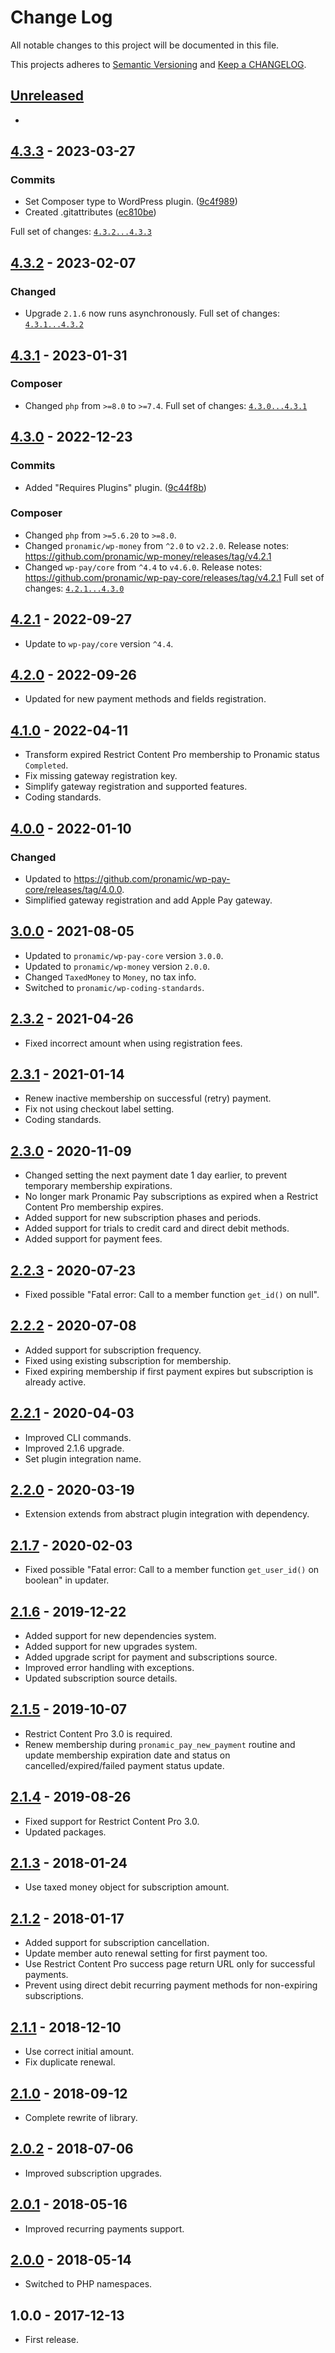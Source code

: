 # Change Log

All notable changes to this project will be documented in this file.

This projects adheres to [Semantic Versioning](http://semver.org/) and [Keep a CHANGELOG](http://keepachangelog.com/).

## [Unreleased][unreleased]
-

## [4.3.3] - 2023-03-27

### Commits

- Set Composer type to WordPress plugin. ([9c4f989](https://github.com/pronamic/wp-pronamic-pay-restrict-content-pro/commit/9c4f989d876fa1da672768374630131dfb331ff2))
- Created .gitattributes ([ec810be](https://github.com/pronamic/wp-pronamic-pay-restrict-content-pro/commit/ec810beb8557e73173da914d8f3581850f86d51b))

Full set of changes: [`4.3.2...4.3.3`][4.3.3]

[4.3.3]: https://github.com/pronamic/wp-pronamic-pay-restrict-content-pro/compare/v4.3.2...v4.3.3

## [4.3.2] - 2023-02-07
### Changed

- Upgrade `2.1.6` now runs asynchronously.
Full set of changes: [`4.3.1...4.3.2`][4.3.2]

[4.3.2]: https://github.com/pronamic/wp-pronamic-pay-restrict-content-pro/compare/v4.3.1...v4.3.2

## [4.3.1] - 2023-01-31
### Composer

- Changed `php` from `>=8.0` to `>=7.4`.
Full set of changes: [`4.3.0...4.3.1`][4.3.1]

[4.3.1]: https://github.com/pronamic/wp-pronamic-pay-restrict-content-pro/compare/v4.3.0...v4.3.1

## [4.3.0] - 2022-12-23

### Commits

- Added "Requires Plugins" plugin. ([9c44f8b](https://github.com/pronamic/wp-pronamic-pay-restrict-content-pro/commit/9c44f8ba54d46bbd32b42d4ff9ac54014f4247ab))

### Composer

- Changed `php` from `>=5.6.20` to `>=8.0`.
- Changed `pronamic/wp-money` from `^2.0` to `v2.2.0`.
	Release notes: https://github.com/pronamic/wp-money/releases/tag/v4.2.1
- Changed `wp-pay/core` from `^4.4` to `v4.6.0`.
	Release notes: https://github.com/pronamic/wp-pay-core/releases/tag/v4.2.1
Full set of changes: [`4.2.1...4.3.0`][4.3.0]

[4.3.0]: https://github.com/pronamic/wp-pronamic-pay-restrict-content-pro/compare/v4.2.1...v4.3.0

## [4.2.1] - 2022-09-27
- Update to `wp-pay/core` version `^4.4`.

## [4.2.0] - 2022-09-26
- Updated for new payment methods and fields registration.

## [4.1.0] - 2022-04-11
- Transform expired Restrict Content Pro membership to Pronamic status `Completed`.
- Fix missing gateway registration key.
- Simplify gateway registration and supported features.
- Coding standards.

## [4.0.0] - 2022-01-10
### Changed
- Updated to https://github.com/pronamic/wp-pay-core/releases/tag/4.0.0.
- Simplified gateway registration and add Apple Pay gateway.

## [3.0.0] - 2021-08-05
- Updated to `pronamic/wp-pay-core`  version `3.0.0`.
- Updated to `pronamic/wp-money`  version `2.0.0`.
- Changed `TaxedMoney` to `Money`, no tax info.
- Switched to `pronamic/wp-coding-standards`.

## [2.3.2] - 2021-04-26
- Fixed incorrect amount when using registration fees.

## [2.3.1] - 2021-01-14
- Renew inactive membership on successful (retry) payment.
- Fix not using checkout label setting.
- Coding standards.

## [2.3.0] - 2020-11-09
- Changed setting the next payment date 1 day earlier, to prevent temporary membership expirations.
- No longer mark Pronamic Pay subscriptions as expired when a Restrict Content Pro membership expires.
- Added support for new subscription phases and periods.
- Added support for trials to credit card and direct debit methods.
- Added support for payment fees.

## [2.2.3] - 2020-07-23
- Fixed possible "Fatal error: Call to a member function `get_id()` on null".

## [2.2.2] - 2020-07-08
- Added support for subscription frequency.
- Fixed using existing subscription for membership.
- Fixed expiring membership if first payment expires but subscription is already active.

## [2.2.1] - 2020-04-03
- Improved CLI commands.
- Improved 2.1.6 upgrade.
- Set plugin integration name.

## [2.2.0] - 2020-03-19
- Extension extends from abstract plugin integration with dependency.

## [2.1.7] - 2020-02-03
- Fixed possible "Fatal error: Call to a member function `get_user_id()` on boolean" in updater.

## [2.1.6] - 2019-12-22
- Added support for new dependencies system.
- Added support for new upgrades system.
- Added upgrade script for payment and subscriptions source.
- Improved error handling with exceptions.
- Updated subscription source details.

## [2.1.5] - 2019-10-07
- Restrict Content Pro 3.0 is required.
- Renew membership during `pronamic_pay_new_payment` routine and update membership expiration date and status on cancelled/expired/failed payment status update.

## [2.1.4] - 2019-08-26
- Fixed support for Restrict Content Pro 3.0.
- Updated packages.

## [2.1.3] - 2018-01-24
- Use taxed money object for subscription amount.

## [2.1.2] - 2018-01-17
- Added support for subscription cancellation.
- Update member auto renewal setting for first payment too.
- Use Restrict Content Pro success page return URL only for successful payments.
- Prevent using direct debit recurring payment methods for non-expiring subscriptions.

## [2.1.1] - 2018-12-10
- Use correct initial amount.
- Fix duplicate renewal.

## [2.1.0] - 2018-09-12
- Complete rewrite of library.

## [2.0.2] - 2018-07-06
- Improved subscription upgrades.

## [2.0.1] - 2018-05-16
- Improved recurring payments support.

## [2.0.0] - 2018-05-14
- Switched to PHP namespaces.

## 1.0.0 - 2017-12-13
- First release.

[unreleased]: https://github.com/wp-pay-extensions/restrict-content-pro/compare/4.2.1...HEAD
[4.2.1]: https://github.com/pronamic/wp-pronamic-pay-restrict-content-pro/compare/4.2.0...4.2.1
[4.2.0]: https://github.com/pronamic/wp-pronamic-pay-restrict-content-pro/compare/4.1.0...4.2.0
[4.1.0]: https://github.com/pronamic/wp-pronamic-pay-restrict-content-pro/compare/4.0.0...4.1.0
[4.0.0]: https://github.com/wp-pay-extensions/restrict-content-pro/compare/3.0.0...4.0.0
[3.0.0]: https://github.com/wp-pay-extensions/restrict-content-pro/compare/2.3.2...3.0.0
[2.3.2]: https://github.com/wp-pay-extensions/restrict-content-pro/compare/2.3.1...2.3.2
[2.3.1]: https://github.com/wp-pay-extensions/restrict-content-pro/compare/2.3.0...2.3.1
[2.3.0]: https://github.com/wp-pay-extensions/restrict-content-pro/compare/2.2.3...2.3.0
[2.2.3]: https://github.com/wp-pay-extensions/restrict-content-pro/compare/2.2.2...2.2.3
[2.2.2]: https://github.com/wp-pay-extensions/restrict-content-pro/compare/2.2.1...2.2.2
[2.2.1]: https://github.com/wp-pay-extensions/restrict-content-pro/compare/2.2.0...2.2.1
[2.2.0]: https://github.com/wp-pay-extensions/restrict-content-pro/compare/2.1.7...2.2.0
[2.1.7]: https://github.com/wp-pay-extensions/restrict-content-pro/compare/2.1.6...2.1.7
[2.1.6]: https://github.com/wp-pay-extensions/restrict-content-pro/compare/2.1.5...2.1.6
[2.1.5]: https://github.com/wp-pay-extensions/restrict-content-pro/compare/2.1.4...2.1.5
[2.1.4]: https://github.com/wp-pay-extensions/restrict-content-pro/compare/2.1.3...2.1.4
[2.1.3]: https://github.com/wp-pay-extensions/restrict-content-pro/compare/2.1.2...2.1.3
[2.1.2]: https://github.com/wp-pay-extensions/restrict-content-pro/compare/2.1.1...2.1.2
[2.1.1]: https://github.com/wp-pay-extensions/restrict-content-pro/compare/2.1.0...2.1.1
[2.1.0]: https://github.com/wp-pay-extensions/restrict-content-pro/compare/2.0.1...2.1.0
[2.0.2]: https://github.com/wp-pay-extensions/restrict-content-pro/compare/2.0.1...2.0.2
[2.0.1]: https://github.com/wp-pay-extensions/restrict-content-pro/compare/2.0.0...2.0.1
[2.0.0]: https://github.com/wp-pay-extensions/restrict-content-pro/compare/1.0.0...2.0.0
